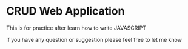 # CRUD Web Application 
This is for practice after learn how to write JAVASCRIPT

if you have any question or suggestion please feel free to let me know
